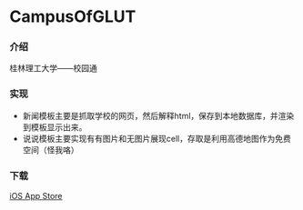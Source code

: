 # CampusOfGLUT

### 介绍
桂林理工大学——校园通


### 实现
- 新闻模板主要是抓取学校的网页，然后解释html，保存到本地数据库，并渲染到模板显示出来。
- 说说模板主要实现有有图片和无图片展现cell，存取是利用高德地图作为免费空间（怪我咯）


### 下载
[iOS App Store](https://itunes.apple.com/cn/app/gui-lin-li-gong-da-xue-xiao/id968615456?l=en&mt=8)
